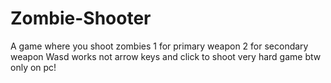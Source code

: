 # Zombie-Shooter
A game where you shoot zombies 1 for primary weapon 2 for secondary weapon Wasd works not arrow keys and click to shoot very hard game btw only on pc!

